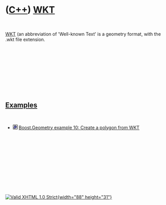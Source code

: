 



 

 

 

 

 

([C++](Cpp.htm)) [WKT](CppWkt.htm)
==================================

 

[WKT](CppWkt.htm) (an abbreviation of 'Well-known Text' is a geometry
format, with the .wkt file extension.

 

 

 

 

 

[Examples](CppExample.htm)
--------------------------

 

-   ![Boost](PicBoost.png) [Boost.Geometry example 10: Create a polygon
    from WKT](CppBoostGeometryExample10.htm)

 

 

 

 

 





 

[![Valid XHTML 1.0 Strict](valid-xhtml10.png){width="88"
height="31"}](http://validator.w3.org/check?uri=referer)
